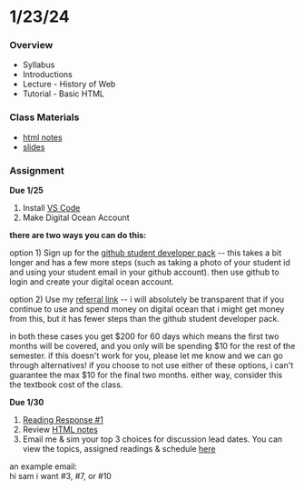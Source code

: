 # 1/23/24
### Overview  
* Syllabus
* Introductions
* Lecture - History of Web
* Tutorial - Basic HTML
### Class Materials
* [html notes](../../notes/html.md)
* [slides](https://docs.google.com/presentation/d/1P-5xOdJR3Ciw0KCKYL9813C1YQqiydrq89hFyxam7iY/edit?usp=drive_link)
### Assignment
**Due 1/25**
1. Install [VS Code](https://code.visualstudio.com/)
2. Make Digital Ocean Account  

**there are two ways you can do this:**  

option 1) Sign up for the [github student developer pack](https://education.github.com/pack?utm_source=github+digitalocean) -- this takes a bit longer and has a few more steps (such as taking a photo of your student id and using your student email in your github account). then use github to login and create your digital ocean account.  

option 2) Use my [referral link](https://m.do.co/c/c57ec6b3cb5f) -- i will absolutely be transparent that if you continue to use and spend money on digital ocean that i might get money from this, but it has fewer steps than the github student developer pack.

in both these cases you get $200 for 60 days which means the first two months will be covered, and you only will be spending $10 for the rest of the semester. if this doesn't work for you, please let me know and we can go through alternatives! if you choose to not use either of these options, i can't guarantee the max $10 for the final two months. either way, consider this the textbook cost of the class.  
  
**Due 1/30**  
1. [Reading Response #1](https://github.com/samheckle/networked-media-sp-24/blob/main/assignments/readings.md#reading-response-1)
2. Review [HTML notes](../../notes/html.md)
3. Email me & sim your top 3 choices for discussion lead dates. You can view the topics, assigned readings & schedule [here](https://github.com/samheckle/networked-media-sp-24/blob/main/assignments/readings.md)  
  
an example email:  
hi sam i want #3, #7, or #10

